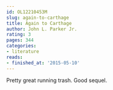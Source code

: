 ```yaml
---
id: OL12210453M
slug: again-to-carthage
title: Again to Carthage
author: John L. Parker Jr.
rating: 3
pages: 344
categories:
- literature
reads:
- finished_at: '2015-05-10'
---
```

Pretty great running trash. Good sequel.
